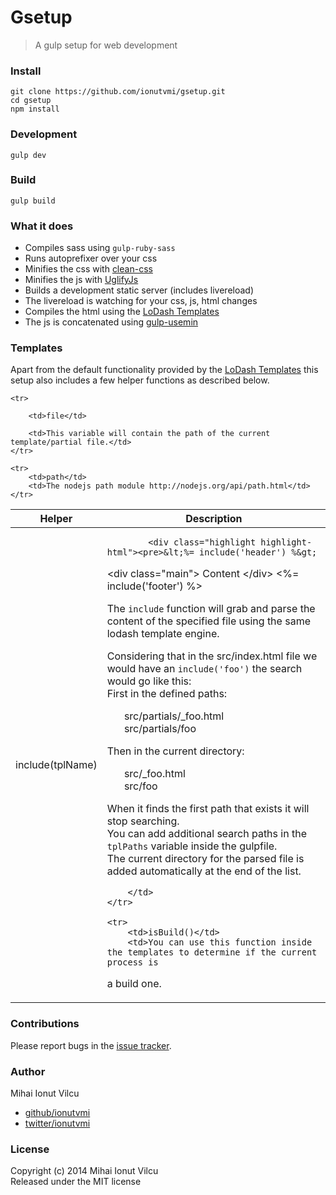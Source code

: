 # Gsetup

> A gulp setup for web development


### Install

    git clone https://github.com/ionutvmi/gsetup.git
    cd gsetup
    npm install

### Development

    gulp dev


### Build

    gulp build


### What it does

* Compiles sass using `gulp-ruby-sass`
* Runs autoprefixer over your css
* Minifies the css with [clean-css](https://github.com/GoalSmashers/clean-css)
* Minifies the js with [UglifyJs](http://lisperator.net/uglifyjs/)
* Builds a development static server (includes livereload)
* The livereload is watching for your css, js, html changes
* Compiles the html using the [LoDash Templates](https://lodash.com/docs#template)
* The js is concatenated using  [gulp-usemin](https://github.com/zont/gulp-usemin)


### Templates
Apart from the default functionality provided by the [LoDash Templates](https://lodash.com/docs#template)
this setup also includes a few helper functions as described below.




<table>
    
<thead>
    <tr>
        <th>Helper</th>
        <th>Description</th>
    </tr>
</thead>

<tbody>
    <tr>
        <td>include(tplName)</td>
        <td>
            
            <div class="highlight highlight-html"><pre>&lt;%= include('header') %&gt;
&lt;<span class="pl-ent">div</span> <span class="pl-e">class</span>=<span class="pl-s1"><span class="pl-pds">"</span>main<span class="pl-pds">"</span></span>&gt;
    Content
&lt;/<span class="pl-ent">div</span>&gt;
&lt;%= include('footer') %&gt;</pre></div>
<p>The <code>include</code> function will grab and parse the content of the specified file using
the same lodash template engine. </p>
<p>Considering that in the src/index.html file we would have an <code>include('foo')</code> the search 
would go like this:<br>
First in the defined paths:</p>
<ul class="task-list">
<li>src/partials/_foo.html </li>
<li>src/partials/foo </li>
</ul>
<p>Then in the current directory:</p>
<ul class="task-list">
<li>src/_foo.html </li>
<li>src/foo </li>
</ul>
<p>When it finds the first path that exists it will stop searching.<br>
You can add additional search paths in the <code>tplPaths</code> variable inside the gulpfile.<br>
The current directory for the parsed file is added automatically at the end of the list.</p>

        </td>
    </tr>

    <tr>
        <td>isBuild()</td>
        <td>You can use this function inside the templates to determine if the current process is
a build one.</td>
    </tr>

    <tr>
        
        <td>file</td>

        <td>This variable will contain the path of the current template/partial file.</td>
    </tr>

    <tr>
        <td>path</td>
        <td>The nodejs path module http://nodejs.org/api/path.html</td>
    </tr>

</tbody>

</table>


### Contributions

Please report bugs in the [issue tracker](https://github.com/ionutvmi/gsetup/issues).


### Author

Mihai Ionut Vilcu
 
+ [github/ionutvmi](https://github.com/ionutvmi)
+ [twitter/ionutvmi](http://twitter.com/ionutvmi) 

### License
Copyright (c) 2014 Mihai Ionut Vilcu   
Released under the MIT license

